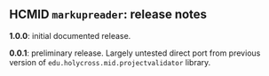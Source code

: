## HCMID `markupreader`: release notes

**1.0.0**:  initial documented release.

**0.0.1**: preliminary release. Largely untested direct port from previous version of `edu.holycross.mid.projectvalidator` library.

